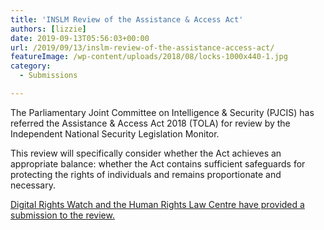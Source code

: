 ```yaml
---
title: 'INSLM Review of the Assistance & Access Act'
authors: [lizzie]
date: 2019-09-13T05:56:03+00:00
url: /2019/09/13/inslm-review-of-the-assistance-access-act/
featureImage: /wp-content/uploads/2018/08/locks-1000x440-1.jpg
category:
  - Submissions

---
```

The Parliamentary Joint Committee on Intelligence & Security (PJCIS) has referred the Assistance & Access Act 2018 (TOLA) for review by the Independent National Security Legislation Monitor.

This review will specifically consider whether the Act achieves an appropriate balance: whether the Act contains sufficient safeguards for protecting the rights of individuals and remains proportionate and necessary.

[Digital Rights Watch and the Human Rights Law Centre have provided a submission to the review.][1]

 [1]: /wp-content/uploads/2019/09/DRW-and-HRLC-Submission-to-INSLM.pdf
